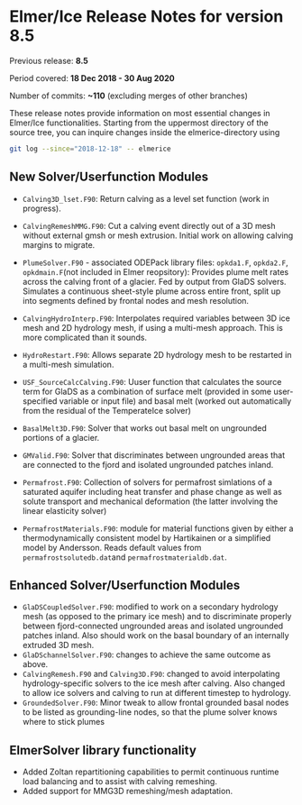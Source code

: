Elmer/Ice Release Notes for version 8.5
=======================================

Previous release: **8.5**

Period covered: **18 Dec 2018 - 30 Aug 2020**

Number of commits: **~110** (excluding merges of other branches)

These release notes provide information on most essential changes in Elmer/Ice functionalities. Starting from the uppermost directory of the source tree, you can inquire changes inside the elmerice-directory using
```bash
git log --since="2018-12-18" -- elmerice
```

New Solver/Userfunction Modules
--------------------------------
- `Calving3D_lset.F90`: Return calving as a level set function (work in progress).
- `CalvingRemeshMMG.F90`: Cut a calving event directly out of a 3D mesh without external gmsh or mesh extrusion. Initial work on allowing calving margins to migrate.
- `PlumeSolver.F90` - associated ODEPack library files: `opkda1.F`, `opkda2.F`, `opkdmain.F`(not included in Elmer reopsitory): Provides plume melt rates across the calving front of a glacier. Fed by output from GlaDS solvers. Simulates a continuous sheet-style plume across entire front, split up into segments defined by frontal nodes and mesh resolution.

- `CalvingHydroInterp.F90`: Interpolates required variables between 3D ice mesh and 2D hydrology mesh, if using a multi-mesh approach. This is more complicated than it sounds.

- `HydroRestart.F90`: Allows separate 2D hydrology mesh to be restarted in a multi-mesh simulation.
- `USF_SourceCalcCalving.F90`: Uuser function that calculates the source term for GlaDS as a combination of surface melt (provided in some user-specified variable or input file) and basal melt (worked out automatically from the residual of the TemperateIce solver)
- `BasalMelt3D.F90`: Solver that works out basal melt on ungrounded portions of a glacier.
- `GMValid.F90`: Solver that discriminates between ungrounded areas that are connected to the fjord and isolated ungrounded patches inland.
- `Permafrost.F90`: Collection of solvers for permafrost simlations of a saturated aquifer including heat transfer and phase change as well as solute transport and mechanical deformation (the latter involving the linear elasticity solver)
- `PermafrostMaterials.F90`: module for material functions given by either a thermodynamically consistent model by Hartikainen or a simplified model by Andersson. Reads default values from `permafrostsolutedb.dat`and `permafrostmaterialdb.dat`.

Enhanced Solver/Userfunction Modules
------------------------------------
- `GlaDSCoupledSolver.F90`: modified to work on a secondary hydrology mesh (as opposed to the primary ice mesh) and to discriminate properly between fjord-connected ungrounded areas and isolated ungrounded patches inland. Also should work on the basal boundary of an internally extruded 3D mesh.
- `GlaDSchannelSolver.F90`:  changes to achieve the same outcome as above.
- `CalvingRemesh.F90` and `Calving3D.F90`: changed to avoid interpolating hydrology-specific solvers to the ice mesh after calving. Also changed to allow ice solvers and calving to run at different timestep to hydrology.
- `GroundedSolver.F90`: Minor tweak to allow frontal grounded basal nodes to be listed as grounding-line nodes, so that the plume solver knows where to stick plumes


ElmerSolver library functionality
---------------------------------
- Added Zoltan repartitioning capabilities to permit continuous runtime load balancing and to assist with calving remeshing.
- Added support for MMG3D remeshing/mesh adaptation.
